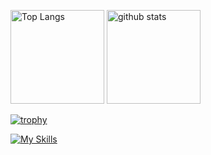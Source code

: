 <p align="left"> 
  <img alt="Top Langs" height="150px" src="https://github-readme-stats.vercel.app/api/top-langs/?username=shonsukee&layout=compact&count_private=true&show_icons=true&theme=onedark" />
  <img alt="github stats" height="150px" src="https://github-readme-stats.vercel.app/api?username=shonsukee&count_private=true&show_icons=true&show_icons=true&theme=onedark" />
</p>

[![trophy](https://github-profile-trophy.vercel.app/?username=shonsukee&theme=onedark&column=9
)](https://github.com/ryo-ma/github-profile-trophy)

[![My Skills](https://skillicons.dev/icons?i=js,ts,docker,ruby,rails,react,php&theme=light)](https://skillicons.dev)
